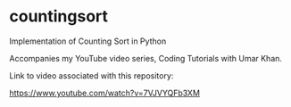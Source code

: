 # countingsort
Implementation of Counting Sort in Python

Accompanies my YouTube video series, Coding Tutorials with Umar Khan.

Link to video associated with this repository:

https://www.youtube.com/watch?v=7VJVYQFb3XM

